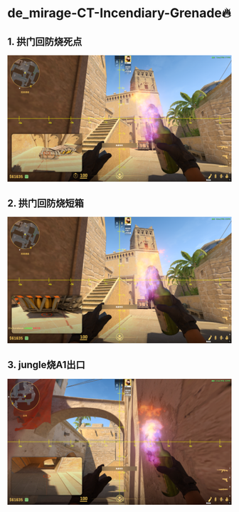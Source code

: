# de_mirage-CT-Incendiary-Grenade🔥

## 1. 拱门回防烧死点
![alt text](<../../assets/de_mirage-CT-Incendiary-Grenade/image.png>)

## 2. 拱门回防烧短箱
![alt text](<../../assets/de_mirage-CT-Incendiary-Grenade/image-2.png>)

## 3. jungle烧A1出口
![alt text](<../../assets/de_mirage-CT-Incendiary-Grenade/image-1.png>)